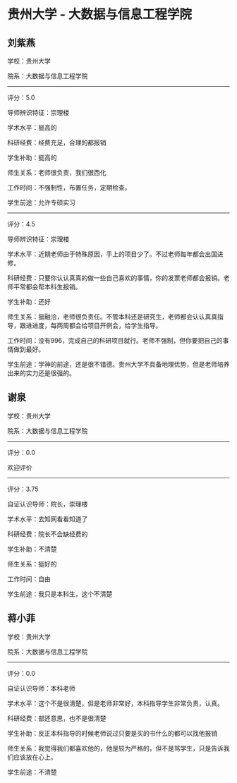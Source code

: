 # 贵州大学 - 大数据与信息工程学院

## 刘紫燕

学校：贵州大学

院系：大数据与信息工程学院

* * *

评分：5.0

导师辨识特征：崇理楼

学术水平：挺高的

科研经费：经费充足，合理的都报销

学生补助：挺高的

师生关系：老师很负责，我们很西化

工作时间：不强制性，布置任务，定期检查。

学生前途：允许专硕实习

* * *

评分：4.5

导师辨识特征：崇理楼

学术水平：近期老师由于特殊原因，手上的项目少了。不过老师每年都会出国进修。

科研经费：只要你认认真真的做一些自己喜欢的事情，你的发票老师都会报销。老师平常都会帮本科生报销。

学生补助：还好

师生关系：挺融洽，老师很负责任。不管本科还是研究生，老师都会认认真真指导，跟进进度，每两周都会给项目开例会，给学生指导。

工作时间：没有996，完成自己的科研项目就行。老师不强制，但你要把自己的事情做到最好。

学生前途：学神的前途，还是很不错德。贵州大学不具备地理优势，但是老师培养出来的实力还是很强的。

## 谢泉

学校：贵州大学

院系：大数据与信息工程学院

* * *

评分：0.0

欢迎评价

* * *

评分：3.75

自证认识导师：院长，崇理楼

学术水平：去知网看看知道了

科研经费：院长不会缺经费的

学生补助：不清楚

师生关系：挺好的

工作时间：自由

学生前途：我只是本科生，这个不清楚

## 蒋小菲

学校：贵州大学

院系：大数据与信息工程学院

* * *

评分：0.0

自证认识导师：本科老师

学术水平：这个不是很清楚，但是老师非常好，本科指导学生非常负责，认真。

科研经费：部还意思，也不是很清楚

学生补助：反正本科指导的时候老师说过只要是买的书什么的都可以找他报销

师生关系：我觉得我们都喜欢他的，他是较为严格的，但不是骂学生，只是告诉我们应该放在心上。

学生前途：不清楚